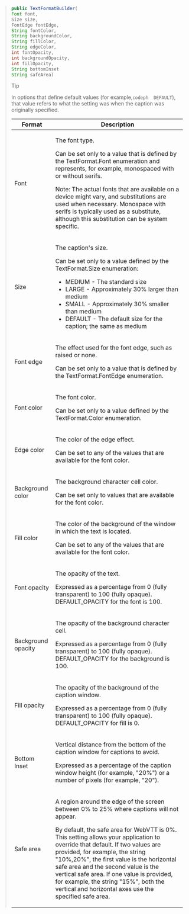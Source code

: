 ---
---

>```java
>public TextFormatBuilder( 
> Font font, 
> Size size, 
> FontEdge fontEdge, 
> String fontColor, 
> String backgroundColor, 
> String fillColor, 
> String edgeColor, 
> int fontOpacity, 
> int backgroundOpacity, 
> int fillOpacity, 
> String bottomInset 
> String safeArea)
>```
>
>>[!TIP]
>>
>>In options that define default values (for example,`codeph  DEFAULT`), that value refers to what the setting was when the caption was originally specified.
>
><table frame="all" colsep="1" rowsep="1" id="table_87205DEFEE384AF4AF83952B15E18A42"> 
 <tgroup cols="2" colsep="1" rowsep="1" class="FormatA"> 
  <colspec colnum="1" colname="1" colwidth="25*" /> 
  <colspec colnum="2" colname="2" colwidth="75*" /> 
  <thead> 
   <tr rowsep="1"> 
    <th colname="1" class="entry"> Format </th> 
    <th colname="2" class="entry"> Description </th> 
   </tr> 
  </thead> 
  <tbody> 
   <tr rowsep="1"> 
    <td colname="1"> Font </td> 
    <td colname="2"> <p>The font type.</p> <p>Can be set only to a value that is defined by the <span class="codeph"> TextFormat.Font </span> enumeration and represents, for example, monospaced with or without serifs. </p> <p type="tip">Note:  The actual fonts that are available on a device might vary, and substitutions are used when necessary. Monospace with serifs is typically used as a substitute, although this substitution can be system specific. </p> </td> 
   </tr> 
   <tr rowsep="1"> 
    <td colname="1"> Size </td> 
    <td colname="2"> <p>The caption's size.</p> <p> Can be set only to a value defined by the <span class="codeph"> TextFormat.Size </span> enumeration: 
      <ul compact="yes" id="ul_544BFC7A46474A74839477108F1AB1E9"> 
       <li id="li_A592ED46B8DF4D8FAD7AF3BD931A712B"> <span class="codeph"> MEDIUM </span> - The standard size </li> 
       <li id="li_4F8CEDE54965430EB707DD3D5B2E3F87"> <span class="codeph"> LARGE </span> - Approximately 30% larger than medium </li> 
       <li id="li_D78D823883F54D869118BAB58257E377"> <span class="codeph"> SMALL </span> - Approximately 30% smaller than medium </li> 
       <li id="li_9299C13408584A38835F8D91BD048083"> <span class="codeph"> DEFAULT </span> - The default size for the caption; the same as medium </li> 
      </ul></p> </td> 
   </tr> 
   <tr rowsep="1"> 
    <td colname="1"> Font edge </td> 
    <td colname="2"> <p>The effect used for the font edge, such as raised or none.</p> <p>Can be set only to a value that is defined by the <span class="codeph"> TextFormat.FontEdge </span> enumeration.</p> </td> 
   </tr> 
   <tr rowsep="1"> 
    <td colname="1"> Font color </td> 
    <td colname="2"> <p>The font color.</p> <p>Can be set only to a value defined by the <span class="codeph"> TextFormat.Color </span> enumeration. </p> </td> 
   </tr> 
   <tr rowsep="1"> 
    <td colname="1"> Edge color </td> 
    <td colname="2"> <p>The color of the edge effect.</p> <p>Can be set to any of the values that are available for the font color.</p> </td> 
   </tr> 
   <tr rowsep="1"> 
    <td colname="1"> Background color </td> 
    <td colname="2"> <p>The background character cell color.</p> <p>Can be set only to values that are available for the font color.</p> </td> 
   </tr> 
   <tr rowsep="1"> 
    <td colname="1"> Fill color </td> 
    <td colname="2"> <p>The color of the background of the window in which the text is located.</p> <p>Can be set to any of the values that are available for the font color.</p> </td> 
   </tr> 
   <tr rowsep="1"> 
    <td colname="1"> Font opacity </td> 
    <td colname="2"> <p>The opacity of the text.</p> <p>Expressed as a percentage from 0 (fully transparent) to 100 (fully opaque). <span class="codeph"> DEFAULT_OPACITY </span> for the font is 100. </p> </td> 
   </tr> 
   <tr rowsep="1"> 
    <td colname="1"> Background opacity </td> 
    <td colname="2"> <p>The opacity of the background character cell.</p> <p>Expressed as a percentage from 0 (fully transparent) to 100 (fully opaque). <span class="codeph"> DEFAULT_OPACITY </span> for the background is 100. </p> </td> 
   </tr> 
   <tr rowsep="1"> 
    <td colname="1"> Fill opacity </td> 
    <td colname="2"> <p>The opacity of the background of the caption window.</p> <p>Expressed as a percentage from 0 (fully transparent) to 100 (fully opaque). <span class="codeph"> DEFAULT_OPACITY </span> for fill is 0. </p> </td> 
   </tr> 
   <tr rowsep="1"> 
    <td colname="1"> Bottom Inset </td> 
    <td colname="2"> <p>Vertical distance from the bottom of the caption window for captions to avoid.</p> <p>Expressed as a percentage of the caption window height (for example, "20%") or a number of pixels (for example, "20").</p> </td> 
   </tr> 
   <tr rowsep="0"> 
    <td colname="1"> Safe area </td> 
    <td colname="2"> <p>A region around the edge of the screen between 0% to 25% where captions will not appear.</p> <p>By default, the safe area for WebVTT is 0%. This setting allows your application to override that default. If two values are provided, for example, the string "10%,20%", the first value is the horizontal safe area and the second value is the vertical safe area. If one value is provided, for example, the string "15%", both the vertical and horizontal axes use the specified safe area.</p> </td> 
   </tr> 
  </tbody> 
 </tgroup> 
</table>

>
